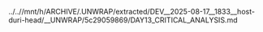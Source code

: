 ../..//mnt/h/ARCHIVE/.UNWRAP/extracted/DEV__2025-08-17__1833__host-duri-head/__UNWRAP/5c29059869/DAY13_CRITICAL_ANALYSIS.md